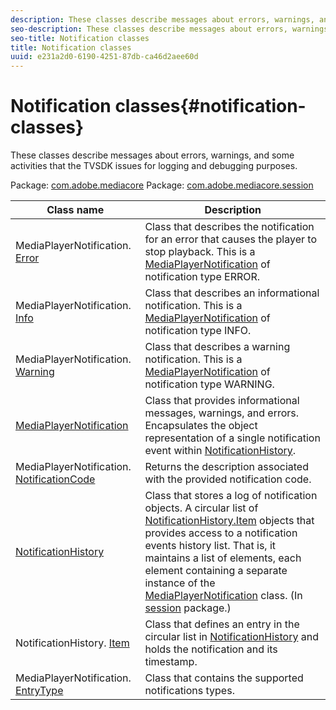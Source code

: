 ```yaml
---
description: These classes describe messages about errors, warnings, and some activities that the TVSDK issues for logging and debugging purposes.
seo-description: These classes describe messages about errors, warnings, and some activities that the TVSDK issues for logging and debugging purposes.
seo-title: Notification classes
title: Notification classes
uuid: e231a2d0-6190-4251-87db-ca46d2aee60d
---
```


# Notification classes{#notification-classes}

These classes describe messages about errors, warnings, and some activities that the TVSDK issues for logging and debugging purposes.

 Package: [com.adobe.mediacore](https://help.adobe.com/en_US/primetime/api/psdk/javadoc_1.4/com/adobe/mediacore/package-summary.html)  Package: [com.adobe.mediacore.session](https://help.adobe.com/en_US/primetime/api/psdk/javadoc_1.4/com/adobe/mediacore/session/package-summary.html) 

|  Class name  | Description  |
|---|---|
| MediaPlayerNotification. [Error](https://help.adobe.com/en_US/primetime/api/psdk/javadoc_1.4/com/adobe/mediacore/MediaPlayerNotification.Error.html) |Class that describes the notification for an error that causes the player to stop playback. This is a [MediaPlayerNotification](https://help.adobe.com/en_US/primetime/api/psdk/javadoc_1.4/com/adobe/mediacore/MediaPlayerNotification.html) of notification type ERROR.  |
| MediaPlayerNotification. [Info](https://help.adobe.com/en_US/primetime/api/psdk/javadoc_1.4/com/adobe/mediacore/MediaPlayerNotification.Info.html)  |Class that describes an informational notification. This is a [MediaPlayerNotification](https://help.adobe.com/en_US/primetime/api/psdk/javadoc_1.4/com/adobe/mediacore/MediaPlayerNotification.html) of notification type INFO. |
| MediaPlayerNotification. [Warning](https://help.adobe.com/en_US/primetime/api/psdk/javadoc_1.4/com/adobe/mediacore/MediaPlayerNotification.Warning.html)  |Class that describes a warning notification. This is a [MediaPlayerNotification](https://help.adobe.com/en_US/primetime/api/psdk/javadoc_1.4/com/adobe/mediacore/MediaPlayerNotification.html) of notification type WARNING.  |
| [MediaPlayerNotification](https://help.adobe.com/en_US/primetime/api/psdk/javadoc_1.4/com/adobe/mediacore/MediaPlayerNotification.html)  |Class that provides informational messages, warnings, and errors. Encapsulates the object representation of a single notification event within [NotificationHistory](https://help.adobe.com/en_US/primetime/api/psdk/javadoc_1.4/com/adobe/mediacore/session/NotificationHistory.html).  |
| MediaPlayerNotification. [NotificationCode](https://help.adobe.com/en_US/primetime/api/psdk/javadoc_1.4/com/adobe/mediacore/MediaPlayerNotification.NotificationCode.html)  | Returns the description associated with the provided notification code.  |
| [NotificationHistory](https://help.adobe.com/en_US/primetime/api/psdk/javadoc_1.4/com/adobe/mediacore/session/NotificationHistory.html)  |Class that stores a log of notification objects. A circular list of [NotificationHistory.Item](https://help.adobe.com/en_US/primetime/api/psdk/javadoc_1.4/com/adobe/mediacore/session/NotificationHistory.Item.html) objects that provides access to a notification events history list. That is, it maintains a list of elements, each element containing a separate instance of the [MediaPlayerNotification](https://help.adobe.com/en_US/primetime/api/psdk/javadoc_1.4/com/adobe/mediacore/MediaPlayerNotification.html) class. (In [session](https://help.adobe.com/en_US/primetime/api/psdk/javadoc_1.4/com/adobe/mediacore/session/package-summary.html) package.)  |
| NotificationHistory. [Item](https://help.adobe.com/en_US/primetime/api/psdk/javadoc_1.4/com/adobe/mediacore/session/NotificationHistory.Item.html)  |Class that defines an entry in the circular list in [NotificationHistory](https://help.adobe.com/en_US/primetime/api/psdk/javadoc_1.4/com/adobe/mediacore/session/NotificationHistory.html) and holds the notification and its timestamp.  |
| MediaPlayerNotification. [EntryType](https://help.adobe.com/en_US/primetime/api/psdk/javadoc_1.4/com/adobe/mediacore/MediaPlayerNotification.EntryType.html)  | Class that contains the supported notifications types.  |